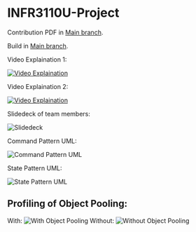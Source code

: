 # INFR3110U-Project

Contribution PDF in [Main branch](../main/Information/Contributions_Appendix.pdf).

Build in [Main branch](../main/Information/INFR3110U-Project.zip).

Video Explaination 1:

[![Video Explaination](http://img.youtube.com/vi/30ci0zeTQPg/0.jpg)](http://www.youtube.com/watch?v=30ci0zeTQPg "INFR3110U: Group Assignment 1")

Video Explaination 2:

[![Video Explaination](http://img.youtube.com/vi/QJi2bS-6Ipk/0.jpg)](http://www.youtube.com/watch?v=QJi2bS-6Ipk "INFR3110U: Group Assignment 2")

Slidedeck of team members:

![Slidedeck](../main/Information/TeamMembers.png)

Command Pattern UML:

![Command Pattern UML](../main/Information/CommandPattern.png)

State Pattern UML:

![State Pattern UML](../main/Information/StatePatternUML.png)

Profiling of Object Pooling:
-----
With:
![With Object Pooling](../main/Information/ProfilerWithPooling.png)
Without:
![Without Object Pooling](../main/Information/ProfilerWithoutPooling.png)
